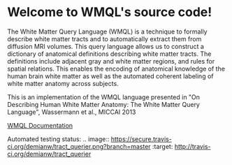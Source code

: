 Welcome to WMQL's source code!
=========================================

The White Matter Query Language (WMQL) is a technique to formally describe white matter tracts and to automatically extract them from diffusion MRI volumes. This query language allows us to construct a dictionary of anatomical definitions describing white matter tracts. The definitions include adjacent gray and white matter regions, and rules for spatial relations. This enables the encoding of anatomical knowledge of the human brain white matter as well as the automated coherent labeling of white matter anatomy across subjects.

This is an implementation of the WMQL language presented in "On Describing Human White Matter Anatomy: The White Matter Query Language", Wassermann et al., MICCAI 2013

 [WMQL Documentation](http://demianw.github.io/tract_querier "WMQL Documentation")

Automated testing status: 
.. image:: https://secure.travis-ci.org/demianw/tract_querier.png?branch=master
    :target: http://travis-ci.org/demianw/tract_querier
